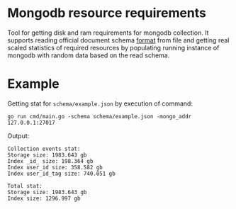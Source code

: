 # Mongodb resource requirements

Tool for getting disk and ram requirements for mongodb collection. It supports reading official document schema [format](https://docs.mongodb.com/realm/mongodb/document-schemas/) from file and getting real scaled statistics of required resources by populating running instance of mongodb with random data based on the read schema.

# Example
Getting stat for `schema/example.json` by execution of command:
```shell
go run cmd/main.go -schema schema/example.json -mongo_addr 127.0.0.1:27017
```

Output:
```shell
Collection events stat:
Storage size: 1983.643 gb
Index _id_ size: 198.364 gb
Index user_id size: 358.582 gb
Index user_id_tag size: 740.051 gb

Total stat:
Storage size: 1983.643 gb
Index size: 1296.997 gb
```


